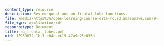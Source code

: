 ```yaml
---
content_type: resource
description: Review questions on frontal lobe functions.
file: /media/https%3A/open-learning-course-data-rc.s3.amazonaws.com/9-10-cognitive-neuroscience-spring-2006/159396721b13e04ce61947a9e23e035d_rq_frontal_lobes.pdf
file_type: application/pdf
resourcetype: Document
title: rq_frontal_lobes.pdf
uid: 15939672-1b13-e04c-e619-47a9e23e035d
---
```

